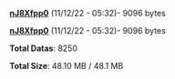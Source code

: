 [**nJ8Xfpp0**](/data/nJ8Xfpp0.txt) (11/12/22 - 05:32)- 9096 bytes

[**nJ8Xfpp0**](/data/nJ8Xfpp0.txt) (11/12/22 - 05:32)- 9096 bytes

**Total Datas**: 8250

**Total Size**: 48.10 MB / 48.1 MB